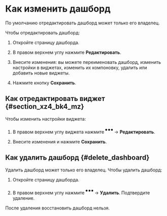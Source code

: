 # Как изменить дашборд

По умолчанию отредактировать дашборд может только его владелец. 

Чтобы отредактировать дашборд:

1. Откройте страницу дашборда.

1. В правом верхнем углу нажмите **Редактировать**.

1. Внесите изменения: вы можете переименовать дашборд, изменить настройки в виджетах, изменить их компоновку, удалить или добавить новые виджеты.

1. Нажмите кнопку **Сохранить**.


## Как отредактировать виджет {#section_xz4_bk4_mz}

Чтобы изменить настройки виджета:

1. В правом верхнем углу виджета нажмите ![](../../_assets/tracker/svg/actions.svg) → **Редактировать**.

1. Внесите изменения и нажмите **Сохранить**.


## Как удалить дашборд {#delete_dashboard}


Удалить дашборд может только его владелец. Чтобы удалить дашборд:

1. Откройте страницу дашборда.

1. В правом верхнем углу нажмите ![](../../_assets/tracker/svg/actions.svg) → **Удалить**. Подтвердите удаление.

После удаления восстановить дашборд нельзя.